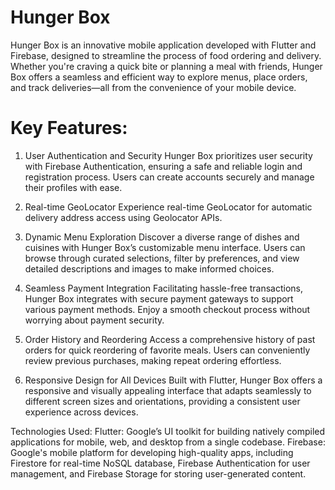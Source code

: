 # Hunger Box
Hunger Box is an innovative mobile application developed with Flutter and Firebase, designed to streamline the process of food ordering and delivery. Whether you're craving a quick bite or planning a meal with friends, Hunger Box offers a seamless and efficient way to explore menus, place orders, and track deliveries—all from the convenience of your mobile device.

# Key Features:
1. User Authentication and Security
Hunger Box prioritizes user security with Firebase Authentication, ensuring a safe and reliable login and registration process. Users can create accounts securely and manage their profiles with ease.

3. Real-time GeoLocator
Experience real-time GeoLocator for automatic delivery address access using Geolocator APIs.

3. Dynamic Menu Exploration
Discover a diverse range of dishes and cuisines with Hunger Box’s customizable menu interface. Users can browse through curated selections, filter by preferences, and view detailed descriptions and images to make informed choices.

4. Seamless Payment Integration
Facilitating hassle-free transactions, Hunger Box integrates with secure payment gateways to support various payment methods. Enjoy a smooth checkout process without worrying about payment security.

5. Order History and Reordering
Access a comprehensive history of past orders for quick reordering of favorite meals. Users can conveniently review previous purchases, making repeat ordering effortless.

6. Responsive Design for All Devices
Built with Flutter, Hunger Box offers a responsive and visually appealing interface that adapts seamlessly to different screen sizes and orientations, providing a consistent user experience across devices.

Technologies Used:
Flutter: Google’s UI toolkit for building natively compiled applications for mobile, web, and desktop from a single codebase.
Firebase: Google's mobile platform for developing high-quality apps, including Firestore for real-time NoSQL database, Firebase Authentication for user management, and Firebase Storage for storing user-generated content.

